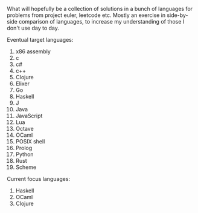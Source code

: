 What will hopefully be a collection of solutions in a bunch of languages for
problems from project euler, leetcode etc. Mostly an exercise in side-by-side
comparison of languages, to increase my understanding of those I don't use
day to day.

Eventual target languages:

1. x86 assembly
1. c
1. c#
1. c++
1. Clojure
1. Elixer
1. Go
1. Haskell
1. J
1. Java
1. JavaScript
1. Lua
1. Octave
1. OCaml
1. POSIX shell
1. Prolog
1. Python
1. Rust
1. Scheme

Current focus languages:

1. Haskell
1. OCaml
1. Clojure
